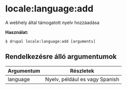 # locale:language:add
A webhely által támogatott nyelv hozzáadása

**Használat:**
```
$ drupal locale:language:add [arguments] 
```

## Rendelkezésre álló argumentumok
Argumentum | Részletek
---------|-------------
language | Nyelv, például es vagy Spanish
